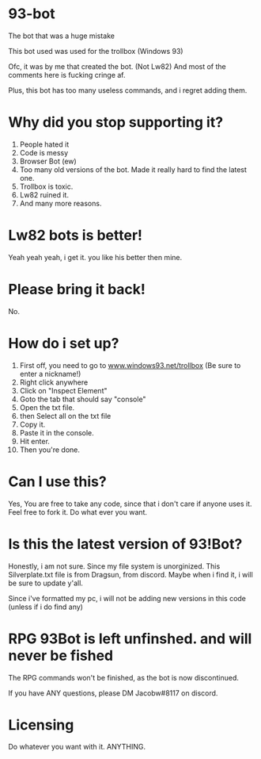 # 93-bot
The bot that was a huge mistake

This bot used was used for the trollbox (Windows 93)

Ofc, it was by me that created the bot. (Not Lw82) And most of the comments here is fucking cringe af.

Plus, this bot has too many useless commands, and i regret adding them.

# Why did you stop supporting it?
1. People hated it
2. Code is messy
3. Browser Bot (ew)
4. Too many old versions of the bot. Made it really hard to find the latest one.
5. Trollbox is toxic.
6. Lw82 ruined it.
7. And many more reasons.

# Lw82 bots is better!
Yeah yeah yeah, i get it. you like his better then mine.

# Please bring it back!
No.

# How do i set up?
1. First off, you need to go to www.windows93.net/trollbox (Be sure to enter a nickname!)
2. Right click anywhere
3. Click on "Inspect Element"
4. Goto the tab that should say "console"
5. Open the txt file.
6. then Select all on the txt file
7. Copy it.
8. Paste it in the console.
9. Hit enter.
10. Then you're done.

# Can I use this?
Yes, You are free to take any code, since that i don't care if anyone uses it. Feel free to fork it. Do what ever you want.

# Is this the latest version of 93!Bot?
Honestly, i am not sure. Since my file system is unorginized. This Silverplate.txt file is from Dragsun, from discord. Maybe when i find it, i will be sure to update y'all.

Since i've formatted my pc, i will not be adding new versions in this code (unless if i do find any)

# RPG 93Bot is left unfinshed. and will never be fished
The RPG commands won't be finished, as the bot is now discontinued.

If you have ANY questions, please DM Jacobw#8117 on discord.

# Licensing

Do whatever you want with it. ANYTHING.
